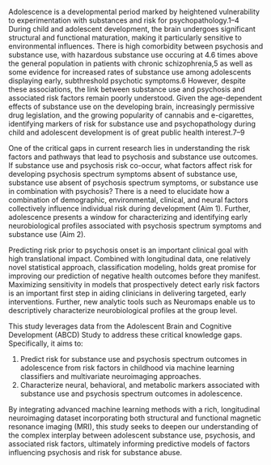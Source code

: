 Adolescence is a developmental period marked by heightened vulnerability to experimentation with substances  and risk for psychopathology.1–4 During child and adolescent development, the brain undergoes significant structural and functional maturation, making it particularly sensitive to environmental influences. There is high comorbidity between psychosis and substance use, with hazardous substance use occuring at 4.6 times above the general population in patients with chronic schizophrenia,5 as well as some evidence for increased rates of substance use among adolescents displaying early, subthreshold psychotic symptoms.6 However, despite these associations, the link between substance use and psychosis and associated risk factors remain poorly understood. Given the age-dependent effects of substance use on the developing brain, increasingly permissive drug legislation, and the growing popularity of cannabis and e-cigarettes, identifying markers of risk for substance use and psychopathology during child and adolescent development is of great public health interest.7–9 

One of the critical gaps in current research lies in understanding the risk factors and pathways that lead to psychosis and substance use outcomes. If substance use and psychosis risk co-occur, what factors affect risk for developing psychosis spectrum symptoms absent of substance use, substance use absent of psychosis spectrum symptoms, or substance use in combination with psychosis? There is a need to elucidate how a combination of demographic, environmental, clinical, and neural factors collectively influence individual risk during development (Aim 1). Further, adolescence presents a window for characterizing and identifying early neurobiological profiles associated with  psychosis spectrum symptoms and substance use (Aim 2). 

Predicting risk prior to psychosis onset is an important clinical goal with high translational impact. Combined with longitudinal data, one relatively novel statistical approach, classification modeling, holds great promise for improving our prediction of negative health
outcomes before they manifest. Maximizing sensitivity in models that prospectively detect early risk factors is an important first step in aiding clinicians in delivering targeted, early interventions. Further, new analytic tools such as Neuromaps enable us to descriptively characterize neurobiological profiles at the group level. 

This study leverages data from the Adolescent Brain and Cognitive Development (ABCD) Study to address these critical knowledge gaps. Specifically, it aims to:  
1. Predict risk for substance use and psychosis spectrum outcomes in adolescence from risk factors in childhood via machine learning classifiers and multivariate neuroimaging approaches. 
2. Characterize neural, behavioral, and metabolic markers associated with substance use and psychosis spectrum outcomes in adolescence. 

By integrating advanced machine learning methods with a rich, longitudinal neuroimaging dataset incorporating both structural and functional magnetic resonance imaging (MRI), this study seeks to deepen our understanding of the complex interplay between adolescent substance use, psychosis, and associated risk factors, ultimately informing predictive models of factors influencing psychosis and risk for substance abuse. 
